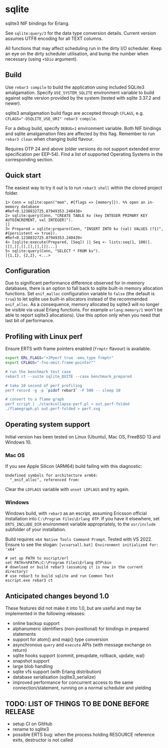 # sqlite
sqlite3 NIF bindings for Erlang.

See `sqlite:query/3` for the data type conversion details. Current version
assumes UTF8 encoding for all TEXT columns.

All functions that may affect scheduling run in the dirty I/O scheduler.
Keep an eye on the dirty scheduler utilisation, and bump the number when
necessary (using `+SDio` argument).

## Build
Use `rebar3 compile` to build the application using included SQLite3
amalgamation. Specify `USE_SYSTEM_SQLITE` environment variable to
build against sqlite version provided by the system (tested with
sqlite 3.37.2 and newer).

sqlite3 amalgamation build flags are accepted through `CFLAGS`, e.g.
`CFLAGS="-DSQLITE_USE_URI" rebar3 compile`.

For a debug build, specify `DEBUG=1` environment variable. Both
NIF bindings and sqlite amalgamation files are affected by this flag. Remember
to run `rebar3 clean` when changing build flavour.

Requires OTP 24 and above (older versions do not support extended error
specification per EEP-54). Find a list of supported Operating Systems in
the corresponding section.

## Quick start
The easiest way to try it out is to run `rebar3 shell` within the cloned
project folder.

```
1> Conn = sqlite:open("mem", #{flags => [memory]}). %% open an in-memory database
#Ref<0.1238832725.87949353.240438>
2> sqlite:query(Conn, "CREATE TABLE kv (key INTEGER PRIMARY KEY AUTOINCREMENT, val INTEGER)").
[]
3> Prepared = sqlite:prepare(Conn, "INSERT INTO kv (val) VALUES (?1)", #{persistent => true}).                                             
#Ref<0.1238832725.87949353.240439>
4> [sqlite:execute(Prepared, [Seq]) || Seq <- lists:seq(1, 100)].
[[],[],[],[],[],[]|...]
5> sqlite:query(Conn, "SELECT * FROM kv").
[{1,1}, {2,2}, <...>
```

## Configuration
Due to significant performance difference observed for in-memory databases,
there is an option to fall back to sqlite built-in memory allocation
functions. Set `enif_malloc` configuration variable to `false` (the default
is `true`) to let sqlite use built-in allocators instead of the recommended
`enif_alloc`. As a consequence, memory allocated by sqlite3 will no longer
be visible via usual Erlang functions. For example `erlang:memory/1` won't be
able to report sqlite3 allocations). Use this option only when you need that
last bit of performance.

## Profiling with Linux perf

Ensure ERTS with frame pointers enabled (`frmptr` flavour) is available.

```bash
export ERL_FLAGS="+JPperf true -emu_type frmptr"
export CFLAGS="-fno-omit-frame-pointer""

# run the benchmark test case
rebar3 ct --suite sqlite_QUITE --case benchmark_prepared

# take 10 second of perf profiling
perf record -g -p `pidof rebar3` -F 500 -- sleep 10

# convert to a flame graph
perf script | ./stackcollapse-perf.pl > out.perf-folded
./flamegraph.pl out.perf-folded > perf.svg
```

## Operating system support
Initial version has been tested on Linux (Ubuntu), Mac OS, FreeBSD 13 and
Windows 10.

### Mac OS
If you see Apple Silicon (ARM64) build failing with this diagnostic:
```
Undefined symbols for architecture arm64:
  "_enif_alloc", referenced from:
```
Clear the `LDFLAGS` variable with `unset LDFLAGS` and try again.

### Windows
Windows build, with `rebar3` as an escript, assuming Ericsson official installation
into `C:\Program Files\Erlang OTP`. If you have it elsewhere, set `ERTS_INCLUDE_DIR`
environment variable appropriately, to the `usr/include` subfolder of your installation.

Build requires `x64 Native Tools Command Prompt`. Tested with VS 2022. Ensure
to see the slogan: `[vcvarsall.bat] Environment initialized for: 'x64'`

```
# set up PATH to escript/erl
set PATH=%PATH%;C:\Program Files\Erlang OTP\bin
# download or build rebar3 (assuming it is now in the current directory)
# use rebar3 to build sqlite and run Common Test
escript.exe rebar3 ct
```

## Anticipated changes beyond 1.0
These features did not make it into 1.0, but are useful and may be implemented
in the following releases:
* online backup support
* alphanumeric identifiers (non-positional) for bindings in prepared statements
* support for atom() and map() type conversion
* asynchronous `query` and `execute` APIs (with message exchange on return)
* sqlite hooks support (commit, preupdate, rollback, update, wal)
* snapshot support
* large blob handling
* sqlite vfs support (with Erlang distribution)
* database serialisation (sqlite3_serialize)
* improved performance for concurrent access to the same connection/statement,
  running on a normal scheduler and yielding

## TODO: LIST OF THINGS TO BE DONE BEFORE RELEASE
* setup CI on GitHub
* rename to sqlite3
* possible ERTS bug: when the process holding RESOURCE reference exits, destructor is not called
